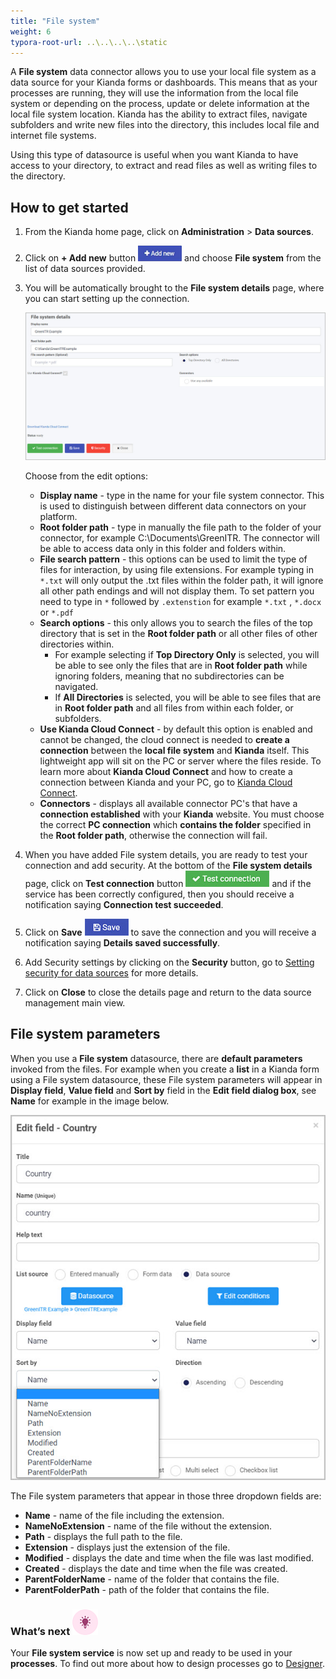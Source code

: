 ```yaml
---
title: "File system"
weight: 6
typora-root-url: ..\..\..\..\static
---
```


A **File system** data connector allows you to use your local file system as a data source for your Kianda forms or dashboards. This means that as your processes are running, they will use the information from the local file system or depending on the process, update or delete information at the local file system location. Kianda has the ability to extract files, navigate subfolders and write new files into the directory, this includes local file and internet file systems.

Using this type of datasource is useful when you want Kianda to have access to your directory, to extract and read files as well as writing files to the directory.

## How to get started

1. From the Kianda home page, click on **Administration** > **Data sources**.

2. Click on **+ Add new** button ![Add new data connector button](/images/addnew.png) and choose **File system** from the list of data sources provided.

3. You will be automatically brought to the **File system details** page, where you can start setting up the connection. 

   ![File system detail page](/images/file-system-details.jpg)

   Choose from the edit options:

   - **Display name** - type in the name for your file system connector. This is used to distinguish between different data connectors on your platform.
   - **Root folder path** - type in manually the file path to the folder of your connector, for example C:\Documents\GreenITR. The connector will be able to access data only in this folder and folders within.
   - **File search pattern** - this options can be used to limit the type of files for interaction, by using file extensions. For example typing in `*.txt` will only output the .txt files within the folder path, it will ignore all other path endings and will not display them. To set pattern you need to type in `*` followed by `.extenstion` for example `*.txt` , `*.docx` or `*.pdf`
   - **Search options** - this only allows you to search the files of the top directory that is set in the **Root folder path** or all other files of other directories within. 
     - For example selecting if **Top Directory Only** is selected, you will be able to see only the files that are in **Root folder path** while ignoring folders, meaning that no subdirectories can be navigated.
     - If **All Directories** is selected, you will be able to see files that are in **Root folder path** and all files from within each folder, or subfolders.
   - **Use Kianda Cloud Connect** - by default this option is enabled and cannot be changed, the cloud connect is needed to **create a connection** between the **local file system** and **Kianda** itself. This lightweight app will sit on the PC or server where the files reside. To learn more about **Kianda Cloud Connect** and how to create a connection between Kianda and your PC, go to [Kianda Cloud Connect](/docs/platform/connectors/kianda-cloud-connect/).
   - **Connectors** - displays all available connector PC's that have a **connection established** with your **Kianda** website. You must choose the correct **PC connection** which **contains the folder** specified in the **Root folder path**, otherwise the connection will fail.

4. When you have added File system details, you are ready to test your connection and add security. At the bottom of the **File system details** page, click on **Test connection** button ![Test connection for REST Service](/images/test-connection.jpg) and if the service has been correctly configured, then you should receive a notification saying **Connection test succeeded**.

5. Click on **Save** ![Save connection button](/images/save-connection.jpg) to save the connection and you will receive a notification saying **Details saved successfully**.

6. Add Security settings by clicking on the **Security** button, go to [Setting security for data sources](/docs/platform/connectors/#setting-security-for-data-sources) for more details.

7. Click on **Close** to close the details page and return to the data source management main view.

## File system parameters

When you use a **File system** datasource, there are **default parameters** invoked from the files. For example when you create a **list** in a Kianda form using a File system datasource, these File system parameters will appear in **Display field**, **Value field** and **Sort by** field in the **Edit field dialog box**, see **Name** for example in the image below.

![File system parameters](/images/file-system-parameters.jpg)

The File system parameters that appear in those three dropdown fields are:

- **Name** - name of the file including the extension.
- **NameNoExtension** - name of the file without the extension.
- **Path** - displays the full path to the file.
- **Extension** - displays just the extension of the file.
- **Modified** - displays the date and time when the file was last modified.
- **Created** - displays the date and time when the file was created.
- **ParentFolderName** - name of the folder that contains the file.
- **ParentFolderPath** - path of the folder that contains the file.

### What’s next ![Idea icon](/images/18.png)

Your **File system service** is now set up and ready to be used in your **processes**. To find out more about how to design processes go to [Designer](/docs/platform/application-designer/designer/).
